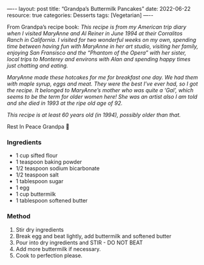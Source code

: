 —--
layout: post
title:  “Grandpa’s Buttermilk Pancakes”
date:   2022-06-22
resource: true
categories: Desserts
tags: [Vegetarian]
—--

From Grandpa’s recipe book:
_This recipe is from my American trip diary when I visited MaryAnne and Al Reiner in June 1994 at their Corralitos Ranch in California. I visited for two wonderful weeks on my own, spending time between having fun with MaryAnne in her art studio, visiting her family, enjoying San Fransisco and the “Phantom of the Opera” with her sister, local trips to Monterey and environs with Alan and spending happy times just chatting and eating._

_MaryAnne made these hotcakes for me for breakfast one day. We had them with maple syrup, eggs and meat. They were the best I’ve ever had, so I got the recipe. It belonged to MaryAnne’s mother who was quite a ‘Gal’, which seems to be the term for older women here! She was an artist also I am told and she died in 1993 at the ripe old age of 92._

_This recipe is at least 60 years old (in 1994), possibly older than that._

Rest In Peace Grandpa 💚

### Ingredients
* 1 cup sifted flour
* 1 teaspoon baking powder
* 1/2 teaspoon sodium bicarbonate
* 1/2 teaspoon salt
* 1 tablespoon sugar
* 1 egg
* 1 cup buttermilk
* 1 tablespoon softened butter

### Method
1. Stir dry ingredients 
2. Break egg and beat lightly, add buttermilk and softened butter
3. Pour into dry ingredients and STIR - DO NOT BEAT
4. Add more buttermilk if necessary. 
5. Cook to perfection please.      

